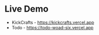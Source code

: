 # Live Demo 

- KickCrafts - https://kickcrafts.vercel.app
- Todo - https://todo-woad-six.vercel.app
  
